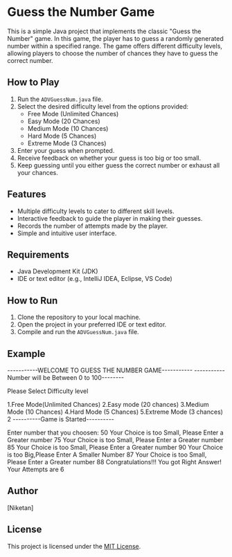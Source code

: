 # Guess the Number Game

This is a simple Java project that implements the classic "Guess the Number" game. In this game, the player has to guess a randomly generated number within a specified range. The game offers different difficulty levels, allowing players to choose the number of chances they have to guess the correct number.

## How to Play

1. Run the `ADVGuessNum.java` file.
2. Select the desired difficulty level from the options provided:
   - Free Mode (Unlimited Chances)
   - Easy Mode (20 Chances)
   - Medium Mode (10 Chances)
   - Hard Mode (5 Chances)
   - Extreme Mode (3 Chances)
3. Enter your guess when prompted.
4. Receive feedback on whether your guess is too big or too small.
5. Keep guessing until you either guess the correct number or exhaust all your chances.

## Features

- Multiple difficulty levels to cater to different skill levels.
- Interactive feedback to guide the player in making their guesses.
- Records the number of attempts made by the player.
- Simple and intuitive user interface.

## Requirements

- Java Development Kit (JDK)
- IDE or text editor (e.g., IntelliJ IDEA, Eclipse, VS Code)

## How to Run

1. Clone the repository to your local machine.
2. Open the project in your preferred IDE or text editor.
3. Compile and run the `ADVGuessNum.java` file.

## Example
-----------WELCOME TO GUESS THE NUMBER GAME-----------
-----------Number will be Between 0 to 100--------

Please Select Difficulty level

1.Free Mode(Unlimited Chances)
2.Easy mode (20 chances)
3.Medium Mode (10 Chances)
4.Hard Mode (5 Chances)
5.Extreme Mode (3 chances)
2
----------Game is Started----------

Enter number that you choosen:
50
Your Choice is too Small, Please Enter a Greater number
75
Your Choice is too Small, Please Enter a Greater number
85
Your Choice is too Small, Please Enter a Greater number
90
Your Choice is too Big,Please Enter A Smaller Number
87
Your Choice is too Small, Please Enter a Greater number
88
Congratulations!!! You got Right Answer!
Your Attempts are 6

## Author

[Niketan]

## License

This project is licensed under the [MIT License](LICENSE).


